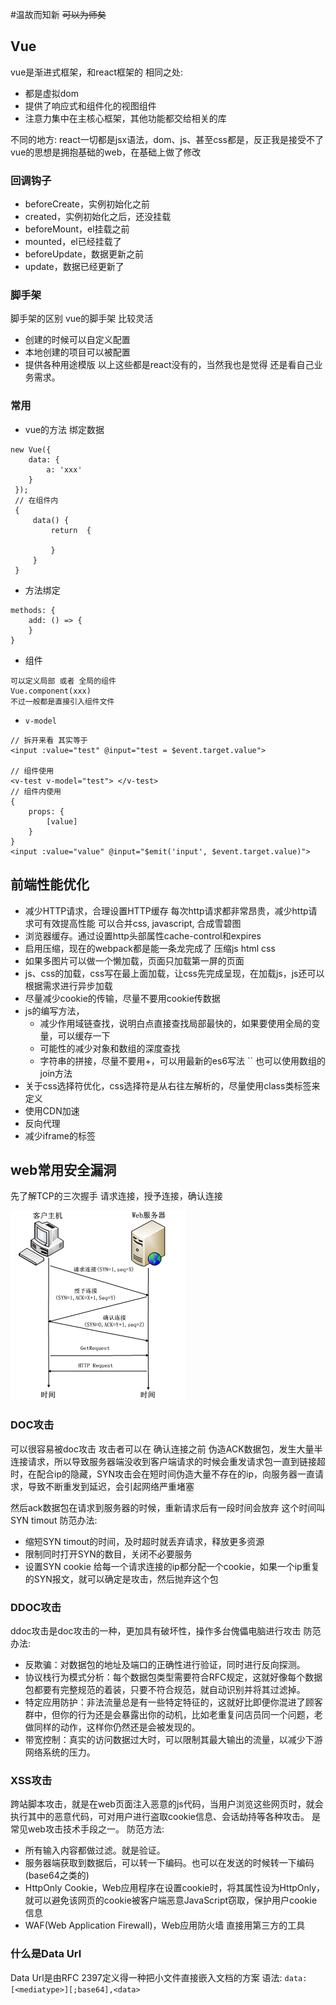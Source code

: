 #温故而知新
~~可以为师矣~~

## Vue
vue是渐进式框架，和react框架的
相同之处:
* 都是虚拟dom
* 提供了响应式和组件化的视图组件
* 注意力集中在主核心框架，其他功能都交给相关的库

不同的地方:
react一切都是jsx语法，dom、js、甚至css都是，反正我是接受不了
vue的思想是拥抱基础的web，在基础上做了修改

### 回调钩子
* beforeCreate，实例初始化之前
* created，实例初始化之后，还没挂载
* beforeMount，el挂载之前
* mounted，el已经挂载了
* beforeUpdate，数据更新之前
* update，数据已经更新了

### 脚手架
脚手架的区别
vue的脚手架 比较灵活
* 创建的时候可以自定义配置
* 本地创建的项目可以被配置
* 提供各种用途模版
以上这些都是react没有的，当然我也是觉得 还是看自己业务需求。

### 常用
* vue的方法 绑定数据
```
new Vue({
    data: {
        a: 'xxx'
    }    
 });
 // 在组件内
 {
     data() {
         return  {
             
         }
     }
 }
```
* 方法绑定
```
methods: {
    add: () => {
    }
}
```
* 组件
```
可以定义局部 或者 全局的组件
Vue.component(xxx)
不过一般都是直接引入组件文件
```
* `v-model`
```
// 拆开来看 其实等于
<input :value="test" @input="test = $event.target.value">

// 组件使用 
<v-test v-model="test"> </v-test>
// 组件内使用
{
    props: {
        [value] 
    }
}
<input :value="value" @input="$emit('input', $event.target.value)">
```

## 前端性能优化
* 减少HTTP请求，合理设置HTTP缓存
    每次http请求都非常昂贵，减少http请求可有效提高性能
    可以合并css, javascript, 合成雪碧图
* 浏览器缓存。通过设置http头部属性cache-control和expires
* 启用压缩，现在的webpack都是能一条龙完成了 压缩js html css
* 如果多图片可以做一个懒加载，页面只加载第一屏的页面
* js、css的加载，css写在最上面加载，让css先完成呈现，在加载js，js还可以根据需求进行异步加载
* 尽量减少cookie的传输，尽量不要用cookie传数据
* js的编写方法，
    - 减少作用域链查找，说明白点直接查找局部最快的，如果要使用全局的变量，可以缓存一下
    - 可能性的减少对象和数组的深度查找
    - 字符串的拼接，尽量不要用+，可以用最新的es6写法 `` 也可以使用数组的join方法
* 关于css选择符优化，css选择符是从右往左解析的，尽量使用class类标签来定义
* 使用CDN加速
* 反向代理
* 减少iframe的标签

## web常用安全漏洞

 先了解TCP的三次握手
请求连接，授予连接，确认连接

![](./_image/a2a7803323407c221860f062cc9ee58.png)


### DOC攻击
可以很容易被doc攻击
攻击者可以在 确认连接之前 伪造ACK数据包，发生大量半连接请求，所以导致服务器端没收到客户端请求的时候会重发请求包一直到链接超时，在配合ip的隐藏，SYN攻击会在短时间伪造大量不存在的ip，向服务器一直请求，导致不断重发到延迟，会引起网络严重堵塞

然后ack数据包在请求到服务器的时候，重新请求后有一段时间会放弃 这个时间叫SYN timout
防范办法:
* 缩短SYN timout的时间，及时超时就丢弃请求，释放更多资源
* 限制同时打开SYN的数目，关闭不必要服务
* 设置SYN cookie 给每一个请求连接的ip都分配一个cookie，如果一个ip重复的SYN报文，就可以确定是攻击，然后抛弃这个包

### DDOC攻击
ddoc攻击是doc攻击的一种，更加具有破坏性，操作多台傀儡电脑进行攻击
防范办法:
* 反欺骗：对数据包的地址及端口的正确性进行验证，同时进行反向探测。
* 协议栈行为模式分析：每个数据包类型需要符合RFC规定，这就好像每个数据包都要有完整规范的着装，只要不符合规范，就自动识别并将其过滤掉。
*  特定应用防护：非法流量总是有一些特定特征的，这就好比即便你混进了顾客群中，但你的行为还是会暴露出你的动机，比如老重复问店员同一个问题，老做同样的动作，这样你仍然还是会被发现的。
* 带宽控制：真实的访问数据过大时，可以限制其最大输出的流量，以减少下游网络系统的压力。 


### XSS攻击
跨站脚本攻击，就是在web页面注入恶意的js代码，当用户浏览这些网页时，就会执行其中的恶意代码，可对用户进行盗取cookie信息、会话劫持等各种攻击。
是常见web攻击技术手段之一。
防范方法:
* 所有输入内容都做过滤。就是验证。
* 服务器端获取到数据后，可以转一下编码。也可以在发送的时候转一下编码(base64之类的)
* HttpOnly Cookie，Web应用程序在设置cookie时，将其属性设为HttpOnly，就可以避免该网页的cookie被客户端恶意JavaScript窃取，保护用户cookie信息
* WAF(Web Application Firewall)，Web应用防火墙 直接用第三方的工具

### 什么是Data Url
Data Url是由RFC 2397定义得一种把小文件直接嵌入文档的方案
语法:
`data:[<mediatype>][;base64],<data>`